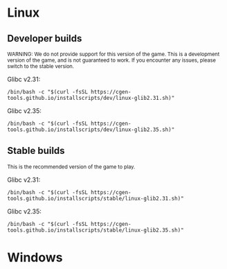# Linux

## Developer builds
<sup>WARNING: We do not provide support for this version of the game.
This is a development version of the game, and is not guaranteed to work.
If you encounter any issues, please switch to the stable version.</sup>

Glibc v2.31:

`/bin/bash -c "$(curl -fsSL https://cgen-tools.github.io/installscripts/dev/linux-glib2.31.sh)"`

Glibc v2.35:

`/bin/bash -c "$(curl -fsSL https://cgen-tools.github.io/installscripts/dev/linux-glib2.35.sh)"`

## Stable builds
<sup>This is the recommended version of the game to play.</sup>

Glibc v2.31:

`/bin/bash -c "$(curl -fsSL https://cgen-tools.github.io/installscripts/stable/linux-glib2.31.sh)"`

Glibc v2.35:

`/bin/bash -c "$(curl -fsSL https://cgen-tools.github.io/installscripts/stable/linux-glib2.35.sh)"`


# Windows
